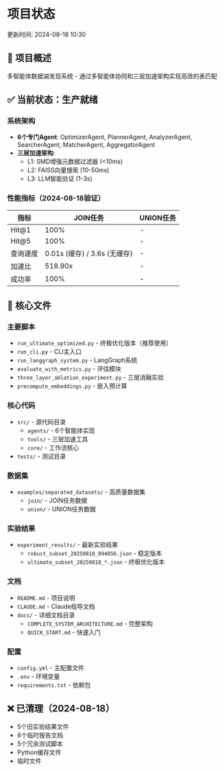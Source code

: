 # 项目状态
更新时间: 2024-08-18 10:30

## 🎯 项目概述
多智能体数据湖发现系统 - 通过多智能体协同和三层加速架构实现高效的表匹配

## ✅ 当前状态：生产就绪

### 系统架构
- **6个专门Agent**: OptimizerAgent, PlannerAgent, AnalyzerAgent, SearcherAgent, MatcherAgent, AggregatorAgent
- **三层加速架构**: 
  - L1: SMD增强元数据过滤器 (<10ms)
  - L2: FAISS向量搜索 (10-50ms)  
  - L3: LLM智能验证 (1-3s)

### 性能指标（2024-08-18验证）
| 指标 | JOIN任务 | UNION任务 |
|-----|---------|----------|
| Hit@1 | 100% | - |
| Hit@5 | 100% | - |
| 查询速度 | 0.01s (缓存) / 3.6s (无缓存) | - |
| 加速比 | 518.90x | - |
| 成功率 | 100% | - |

## 🚀 核心文件

### 主要脚本
- `run_ultimate_optimized.py` - 终极优化版本（推荐使用）
- `run_cli.py` - CLI主入口
- `run_langgraph_system.py` - LangGraph系统
- `evaluate_with_metrics.py` - 评估模块
- `three_layer_ablation_experiment.py` - 三层消融实验
- `precompute_embeddings.py` - 嵌入预计算

### 核心代码
- `src/` - 源代码目录
  - `agents/` - 6个智能体实现
  - `tools/` - 三层加速工具
  - `core/` - 工作流核心
- `tests/` - 测试目录

### 数据集
- `examples/separated_datasets/` - 高质量数据集
  - `join/` - JOIN任务数据
  - `union/` - UNION任务数据

### 实验结果
- `experiment_results/` - 最新实验结果
  - `robust_subset_20250818_094856.json` - 稳定版本
  - `ultimate_subset_20250818_*.json` - 终极优化版本

### 文档
- `README.md` - 项目说明
- `CLAUDE.md` - Claude指导文档
- `docs/` - 详细文档目录
  - `COMPLETE_SYSTEM_ARCHITECTURE.md` - 完整架构
  - `QUICK_START.md` - 快速入门

### 配置
- `config.yml` - 主配置文件
- `.env` - 环境变量
- `requirements.txt` - 依赖包

## ❌ 已清理（2024-08-18）

- 5个旧实验结果文件
- 6个临时报告文档
- 5个冗余测试脚本
- Python缓存文件
- 临时文件
